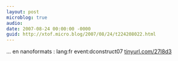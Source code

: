 ```yaml
---
layout: post
microblog: true
audio: 
date: 2007-08-24 00:00:00 -0000
guid: http://xtof.micro.blog/2007/08/24/t224208022.html
---
```

... en nanoformats : lang:fr event:dconstruct07 [tinyurl.com/27l8d3](http://tinyurl.com/27l8d3)
